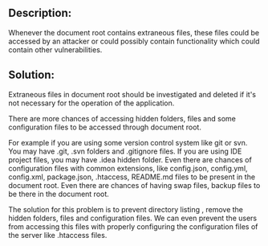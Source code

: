 ## Description:

Whenever the document root contains extraneous files, these files could be accessed by an
attacker or could possibly contain functionality which could contain other vulnerabilities.

## Solution:

Extraneous files in document root should be investigated and deleted if it's not necessary
for the operation of the application.

There are more chances of accessing hidden folders, files and some configuration files to be
accessed through document root.

For example if you are using some version control system like git or svn. You may have .git,
.svn folders and .gitignore files. If you are using IDE project files, you may have .idea hidden folder. Even there are chances of configuration files with common extensions, like config.json, config.yml, config.xml, package.json, .htaccess, README.md files to be present in the document root.
Even there are chances of having swap files, backup files to be there in the document root.

The solution for this problem is to prevent directory listing , remove the hidden folders, files and configuration files. We can even prevent the users from accessing this files with properly 
configuring the configuration files of the server like .htaccess files.